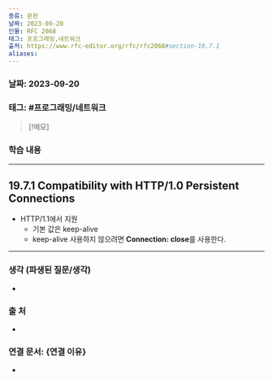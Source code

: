 ```yaml
---
종류: 문헌
날짜: 2023-09-20
인물: RFC 2068
태그: 프로그래밍,네트워크
출처: https://www.rfc-editor.org/rfc/rfc2068#section-19.7.1
aliases:
---
```


### 날짜: 2023-09-20

### 태그: #프로그래밍/네트워크

>[!메모]
> 

### 학습 내용
---
## 19.7.1 Compatibility with HTTP/1.0 Persistent Connections
- HTTP/1.1에서 지원
	- 기본 값은 keep-alive
	- keep-alive 사용하지 않으려면 **Connection: close**를 사용한다. 

---
### 생각 (파생된 질문/생각)
- 
### 출 처
- 

### 연결 문서: {연결 이유}
- 